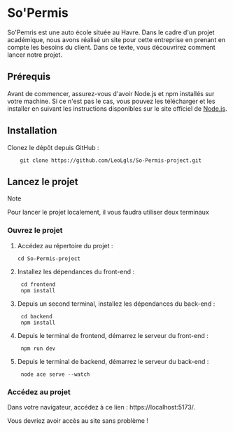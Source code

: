# So'Permis

So'Pemris est une auto école située au Havre. Dans le cadre d'un projet académique, nous avons réalisé un site pour cette entreprise en prenant en compte les besoins du client.
Dans ce texte, vous découvrirez comment lancer notre projet.

## Prérequis

Avant de commencer, assurez-vous d'avoir Node.js et npm installés sur votre machine. 
Si ce n'est pas le cas, vous pouvez les télécharger et les installer en suivant les instructions disponibles sur le site officiel de  [Node.js](https://nodejs.org).

## Installation

Clonez le dépôt depuis GitHub :
    
    
        git clone https://github.com/LeoLgls/So-Permis-project.git
    

## Lancez le projet

> [!NOTE]
> Pour lancer le projet localement, il vous faudra utiliser deux terminaux 

### Ouvrez le projet

1. Accédez au répertoire du projet :
    
       cd So-Permis-project

2. Installez les dépendances du front-end :
        
        cd frontend
        npm install

3. Depuis un second terminal, installez les dépendances du back-end :
   
        cd backend
        npm install

6. Depuis le terminal de frontend, démarrez le serveur du front-end :
   
        npm run dev
    
6. Depuis le terminal de backend, démarrez le serveur du back-end :
   
        node ace serve --watch

### Accédez au projet

Dans votre navigateur, accédez à ce lien : https://localhost:5173/.

Vous devriez avoir accès au site sans problème !

